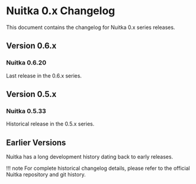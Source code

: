 # Nuitka 0.x Changelog

This document contains the changelog for Nuitka 0.x series releases.

## Version 0.6.x

### Nuitka 0.6.20

Last release in the 0.6.x series.

## Version 0.5.x

### Nuitka 0.5.33

Historical release in the 0.5.x series.

## Earlier Versions

Nuitka has a long development history dating back to early releases.

!!! note
    For complete historical changelog details, please refer to the official Nuitka repository and git history.

